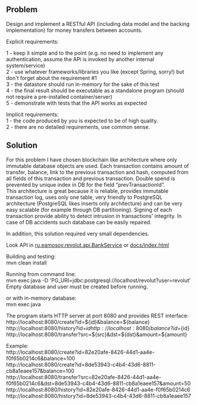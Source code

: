 Problem
-
Design and implement a RESTful API (including data model and the backing implementation) for money transfers between accounts.

Explicit requirements:

1 - keep it simple and to the point (e.g. no need to implement any authentication, assume the APi is
invoked by another internal system/service)  
2 - use whatever frameworks/libraries you like (except Spring, sorry!) but don't forget about the requirement #1  
3 - the datastore should run in-memory for the sake of this test  
4 - the final result should be executable as a standalone program (should not require a pre-installed container/server)  
5 - demonstrate with tests that the API works as expected

Implicit requirements:  
1 - the code produced by you is expected to be of high quality.  
2 - there are no detailed requirements, use common sense.

Solution
-
For this problem I have chosen blockchain like architecture where only immutable database objects are used. Each transaction contains amount of transfer, balance, link to the previous transaction and hash, computed from all fields of this transaction and previous transaction. Double spend is prevented by unique index in DB for the field “prevTransactionId”.  
This architecture is great because it is reliable, provides immutable transaction log, uses only one table, very friendly to PostgreSQL architecture (PostgreSQL likes inserts only architecture) and can be very easy scalable (for example through DB partitioning). Signing of each transaction provide ability to detect intrusion in transactions' integrity. In case of DB accidents such database can be easily repaired.

In addition, this solution required very small dependencies. 
 
Look API in [ru.eamosov.revolut.api.BankService](src/main/java/ru/eamosov/revolut/api/BankService.java) or [docs/index.html](https://eamosov.github.io/revolut/)

Building and testing:   
mvn clean install

Running from command line:  
mvn exec:java -D 'PG_URI=jdbc:postgresql://localhost/revolut?user=revolut'  
Empty database and user must be created before running.

or with in-memory database:  
mvn exec:java  

The program starts HTTP server at port 8080 and provides REST interface:  
http://localhost:8080/create?id=${id}&balance=${balance}  
http://localhost:8080/history?id=${id}  
http://localhost:8080/balance?id=${id}  
http://localhost:8080/transfer?src=${src}&dst=${dst}&amount=${amount}  

Example:  
http://localhost:8080/create?id=82e20afe-8426-44d1-aa4e-f0f65b0214c6&balance=100  
http://localhost:8080/create?id=8de53943-c4b4-43d6-8811-cb8a1eaee157&balance=100  
http://localhost:8080/transfer?src=82e20afe-8426-44d1-aa4e-f0f65b0214c6&dst=8de53943-c4b4-43d6-8811-cb8a1eaee157&amount=50  
http://localhost:8080/history?id=82e20afe-8426-44d1-aa4e-f0f65b0214c6  
http://localhost:8080/history?id=8de53943-c4b4-43d6-8811-cb8a1eaee157  


